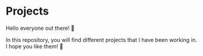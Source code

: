 # Projects

Hello everyone out there! :open_hands:


In this repository, you will find different projects that I have been working in. I hope you like them! :pray:
